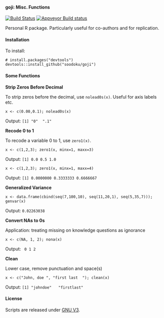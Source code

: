 #### goji: Misc. Functions

[![Build Status](https://travis-ci.org/soodoku/goji.svg?branch=master)](https://travis-ci.org/soodoku/goji)
[![Appveyor Build status](https://ci.appveyor.com/api/projects/status/yh856e6cv7uucaj2?svg=true)](https://ci.appveyor.com/project/soodoku/goji)

Personal R package. Particularly useful for co-authors and for replication.  

#### Installation

To install:

```{r install}
# install.packages("devtools")
devtools::install_github("soodoku/goji")
```

#### Some Functions


**Strip Zeros Before Decimal**

To strip zeros before the decimal, use `nolead0s(x)`. Useful for axis labels etc.

```{r nolead0s}
x <- c(0.00,0.1); nolead0s(x)
```
Output: `[1] "0"  ".1"`

**Recode 0 to 1**

To recode a variable 0 to 1, use `zero1(x)`. 

```{r zero1}
x <- c(1,2,3); zero1(x, minx=1, maxx=3)
```
Output: `[1] 0.0 0.5 1.0`

```{r zero1_2}
x <- c(1,2,3); zero1(x, minx=1, maxx=4)
```

Output: `[1] 0.0000000 0.3333333 0.6666667`

**Generalized Variance**

```{r genvar}
x <- data.frame(cbind(seq(7,100,10), seq(11,20,1), seq(5,35,7))); genvar(x)
```

Output: `0.02263038`

**Convert NAs to 0s**

Application: treating missing on knowledge questions as ignorance

```{r entropy}
x <- c(NA, 1, 2); nona(x)
```

Output: ` 0 1 2`

**Clean**

Lower case, remove punctuation and space(s)

```{r clean}
x <- c("John, doe ", "first last  "); clean(x)
```

Output: `[1] "johndoe"   "firstlast"`


#### License
Scripts are released under [GNU V3](http://www.gnu.org/licenses/gpl-3.0.en.html).